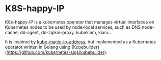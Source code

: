 # K8S-happy-IP

K8s-happy-IP is a kubernetes operator that manages virtual interfaces on Kubernetes nodes to be used
by node-local services, such as DNS node-cache, dd-agent, dd-zipkin-proxy, kube2iam, kiam...

It is inspired by [kube-magic-ip-address](https://github.com/mumoshu/kube-magic-ip-address), but
implemented as a Kubernetes operator written in Golang using [Kubebuilder}(https://github.com/kubernetes-sigs/kubebuilder).

